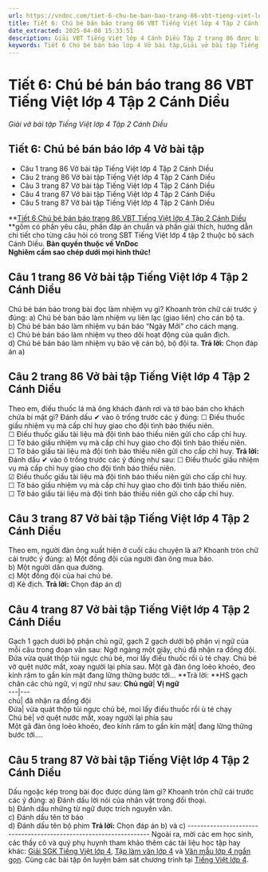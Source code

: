 ```yaml
---
url: https://vndoc.com/tiet-6-chu-be-ban-bao-trang-86-vbt-tieng-viet-lop-4-tap-2-canh-dieu-315122
title: Tiết 6: Chú bé bán báo trang 86 VBT Tiếng Việt lớp 4 Tập 2 Cánh Diều - Giải vở bài tập Tiếng Việt lớp 4 Tập 2 Cánh Diều - VnDoc.com
date_extracted: 2025-04-08 15:33:51
description: Giải VBT Tiếng Việt lớp 4 Cánh Diều Tập 2 trang 86 được biên soạn nhằm giúp các em HS đạt kết quả tốt trong quá trình làm bài tập và học tập môn Tiếng Việt lớp 4.
keywords: Tiết 6 Chú bé bán báo lớp 4 Vở bài tập,Giải vở bài tập Tiếng Việt lớp 4 Tiết 6 Chú bé bán báo,Tiết 6 Chú bé bán báo lớp 4,giải bài Tiết 6 Chú bé bán báo lớp 4,tiếng việt lớp 4 Tiết 6 Chú bé bán báo,tiếng việt lớp 4,tiếng việt lớp 4 Cánh Diều,vở bài tập tiếng việt lớp 4,sách tiếng việt lớp 4,bài tập tiếng việt lớp 4,giải bài tập tiếng việt lớp 4,tiếng việt lớp 4 tập 2
---
```


# Tiết 6: Chú bé bán báo trang 86 VBT Tiếng Việt lớp 4 Tập 2 Cánh Diều
 _Giải vở bài tập Tiếng Việt lớp 4 Tập 2 Cánh Diều_
## **Tiết 6: Chú bé bán báo lớp 4 Vở bài tập**
  * Câu 1 trang 86 Vở bài tập Tiếng Việt lớp 4 Tập 2 Cánh Diều
  * Câu 2 trang 86 Vở bài tập Tiếng Việt lớp 4 Tập 2 Cánh Diều
  * Câu 3 trang 87 Vở bài tập Tiếng Việt lớp 4 Tập 2 Cánh Diều
  * Câu 4 trang 87 Vở bài tập Tiếng Việt lớp 4 Tập 2 Cánh Diều
  * Câu 5 trang 87 Vở bài tập Tiếng Việt lớp 4 Tập 2 Cánh Diều

**[Tiết 6 Chú bé bán báo trang 86 VBT Tiếng Việt lớp 4 Tập 2 Cánh Diều](<https://vndoc.com/tiet-6-chu-be-ban-bao-trang-86-vbt-tieng-viet-lop-4-tap-2-canh-dieu-315122>) **gồm có phần yêu cầu, phần đáp án chuẩn và phần giải thích, hướng dẫn chi tiết cho từng câu hỏi có trong SBT Tiếng Việt lớp 4 tập 2 thuộc bộ sách Cánh Diều.
**Bản quyền thuộc về VnDoc**   
**Nghiêm cấm sao chép dưới mọi hình thức\!**
## **Câu 1 trang 86 Vở bài tập Tiếng Việt lớp 4 Tập 2 Cánh Diều**
Chú bé bán báo trong bài đọc làm nhiệm vụ gì? Khoanh tròn chữ cái trước ý đúng:
a\) Chú bé bán báo làm nhiệm vụ liên lạc \(giao liên\) cho cán bộ ta.  
b\) Chú bé bán báo làm nhiệm vụ bán báo “Ngày Mới” cho cách mạng.  
c\) Chú bé bán báo làm nhiệm vụ theo dõi hoạt động của quân địch.  
d\) Chú bé bán báo làm nhiệm vụ bảo vệ cán bộ, bộ đội ta.
**Trả lời:** Chọn đáp án a\)
## **Câu 2 trang 86 Vở bài tập Tiếng Việt lớp 4 Tập 2 Cánh Diều**
Theo em, điếu thuốc lá mà ông khách đánh rơi và tờ báo bán cho khách chứa bí mật gì? Đánh dấu ✔ vào ô trống trước các ý đúng:
☐ Điếu thuốc giấu nhiệm vụ mà cấp chỉ huy giao cho đội tình báo thiếu niên.  
☐ Điếu thuốc giấu tài liệu mà đội tình báo thiếu niên gửi cho cấp chỉ huy.  
☐ Tờ báo giấu nhiệm vụ mà cấp chỉ huy giao cho đội tình báo thiếu niên.  
☐ Tờ báo giấu tài liệu mà đội tình báo thiếu niên gửi cho cấp chỉ huy.
**Trả lời:** Đánh dấu ✔ vào ô trống trước các ý đúng như sau:
☐ Điếu thuốc giấu nhiệm vụ mà cấp chỉ huy giao cho đội tình báo thiếu niên.  
☑ Điếu thuốc giấu tài liệu mà đội tình báo thiếu niên gửi cho cấp chỉ huy.  
☐ Tờ báo giấu nhiệm vụ mà cấp chỉ huy giao cho đội tình báo thiếu niên.  
☐ Tờ báo giấu tài liệu mà đội tình báo thiếu niên gửi cho cấp chỉ huy.
## **Câu 3 trang 87 Vở bài tập Tiếng Việt lớp 4 Tập 2 Cánh Diều**
Theo em, người đàn ông xuất hiện ở cuối câu chuyện là ai? Khoanh tròn chữ cái trước ý đúng:
a\) Một đồng đội của người đàn ông mua báo.  
b\) Một người dân qua đường.  
c\) Một đồng đội của hai chú bé.  
d\) Kẻ địch.
**Trả lời:** Chọn đáp án d\)
## **Câu 4 trang 87 Vở bài tập Tiếng Việt lớp 4 Tập 2 Cánh Diều**
Gạch 1 gạch dưới bộ phận chủ ngữ, gạch 2 gạch dưới bộ phận vị ngữ của mỗi câu trong đoạn văn sau:
Ngỡ ngàng một giây, chú đã nhận ra đồng đội. Đứa vừa quát thộp túi ngực chú bé, moi lấy điếu thuốc rồi ù té chạy. Chú bé vờ quệt nước mắt, xoay người lại phía sau. Một gã đàn ông loẻo khoẻo, đeo kính râm to gần kín mặt đang lững thững bước tới...
**Trả lời: **HS gạch chân các chủ ngữ, vị ngữ như sau:
**Chủ ngữ**| **Vị ngữ**  
---|---  
chú| đã nhận ra đồng đội  
Đứa| vừa quát thộp túi ngực chú bé, moi lấy điếu thuốc rồi ù té chạy  
Chú bé| vờ quệt nước mắt, xoay người lại phía sau  
Một gã đàn ông loẻo khoẻo, đeo kính râm to gần kín mặt| đang lững thững bước tới....  
## **Câu 5 trang 87 Vở bài tập Tiếng Việt lớp 4 Tập 2 Cánh Diều**
Dấu ngoặc kép trong bài đọc được dùng làm gì? Khoanh tròn chữ cái trước các ý đúng:
a\) Đánh dấu lời nói của nhân vật trong đối thoại.  
b\) Đánh dấu những từ ngữ được trích nguyên văn.  
c\) Đánh dấu tên tờ báo  
d\) Đánh dấu tên bộ phim
**Trả lời:** Chọn đáp án b\) và c\)
\------------------------------------------------------------------
Ngoài ra, mời các em học sinh, các thầy cô và quý phụ huynh tham khảo thêm các tài liệu học tập hay khác: [Giải SGK Tiếng Việt lớp 4](<https://vndoc.com/tieng-viet-lop4>), [Tập làm văn lớp 4](<https://vndoc.com/tap-lam-van-lop4>) và [Văn mẫu lớp 4 ngắn gọn](<https://vndoc.com/van-mieu-ta-lop4>). Cùng các bài tập ôn luyện bám sát chương trình tại [Tiếng Việt lớp 4](<https://vndoc.com/tieng-viet-lop4>).
